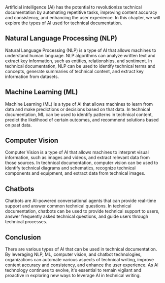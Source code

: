 

Artificial intelligence (AI) has the potential to revolutionize technical documentation by automating repetitive tasks, improving content accuracy and consistency, and enhancing the user experience. In this chapter, we will explore the types of AI used for technical documentation.

Natural Language Processing (NLP)
---------------------------------

Natural Language Processing (NLP) is a type of AI that allows machines to understand human language. NLP algorithms can analyze written text and extract key information, such as entities, relationships, and sentiment. In technical documentation, NLP can be used to identify technical terms and concepts, generate summaries of technical content, and extract key information from datasets.

Machine Learning (ML)
---------------------

Machine Learning (ML) is a type of AI that allows machines to learn from data and make predictions or decisions based on that data. In technical documentation, ML can be used to identify patterns in technical content, predict the likelihood of certain outcomes, and recommend solutions based on past data.

Computer Vision
---------------

Computer Vision is a type of AI that allows machines to interpret visual information, such as images and videos, and extract relevant data from those sources. In technical documentation, computer vision can be used to identify technical diagrams and schematics, recognize technical components and equipment, and extract data from technical images.

Chatbots
--------

Chatbots are AI-powered conversational agents that can provide real-time support and answer common technical questions. In technical documentation, chatbots can be used to provide technical support to users, answer frequently asked technical questions, and guide users through technical processes.

Conclusion
----------

There are various types of AI that can be used in technical documentation. By leveraging NLP, ML, computer vision, and chatbot technologies, organizations can automate various aspects of technical writing, improve content accuracy and consistency, and enhance the user experience. As AI technology continues to evolve, it's essential to remain vigilant and proactive in exploring new ways to leverage AI in technical writing.
